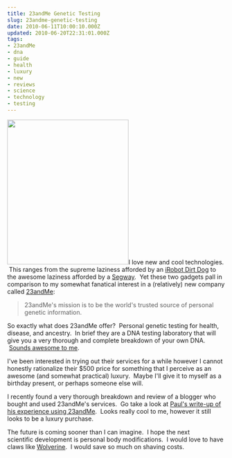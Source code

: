 ```yaml
---
title: 23andMe Genetic Testing
slug: 23andme-genetic-testing
date: 2010-06-11T10:00:10.000Z
updated: 2010-06-20T22:31:01.000Z
tags:
- 23andMe
- dna
- guide
- health
- luxury
- new
- reviews
- science
- technology
- testing
---
```


<a href="https://www.23andme.com"></a><img class="alignleft size-full wp-image-461" title="Amplification of DNA #2" src="/images/posts/2010/06/dna_lab.jpg" alt="" width="280" height="335" />I love new and cool technologies.  This ranges from the supreme laziness afforded by an <a href="http://store.irobot.com/category/index.jsp?categoryId=3334468&amp;ab=CMS_IRBT_Storefront_051010_mainspot_DD">iRobot Dirt Dog</a> to the awesome laziness afforded by a <a href="http://www.segway.com/">Segway</a>.  Yet these two gadgets pall in comparison to my somewhat fanatical interest in a (relatively) new company called <a href="https://www.23andme.com/">23andMe</a>:
<blockquote>23andMe's mission is to be the world's trusted source of personal genetic information.</blockquote>
So exactly what does 23andMe offer?  Personal genetic testing for health, disease, and ancestry.  In brief they are a DNA testing laboratory that will give you a very thorough and complete breakdown of your own DNA.  <a href="https://www.23andme.com/howitworks/">Sounds awesome to me</a>.

I've been interested in trying out their services for a while however I cannot honestly rationalize their $500 price for something that I perceive as an awesome (and somewhat practical) luxury.  Maybe I'll give it to myself as a birthday present, or perhaps someone else will.

I recently found a very thorough breakdown and review of a blogger who bought and used 23andMe's services.  Go take a look at <a href="http://paulstamatiou.com/review-23andme-dna-testing-for-health-disease-ancestry">Paul's write-up of his experience using 23andMe</a>.  Looks really cool to me, however it still looks to be a luxury purchase.

The future is coming sooner than I can imagine.  I hope the next scientific development is personal body modifications.  I would love to have claws like <a href="http://en.wikipedia.org/wiki/Wolverine_(comics)">Wolverine</a>.  I would save so much on shaving costs.
